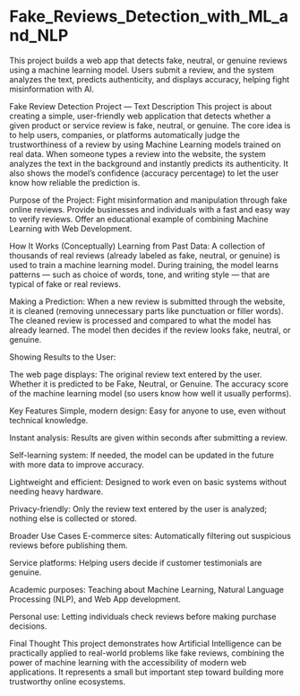 # Fake_Reviews_Detection_with_ML_and_NLP
This project builds a web app that detects fake, neutral, or genuine reviews using a machine learning model. Users submit a review, and the system analyzes the text, predicts authenticity, and displays accuracy, helping fight misinformation with AI.


Fake Review Detection Project — Text Description
This project is about creating a simple, user-friendly web application that detects whether a given product or service review is fake, neutral, or genuine.
The core idea is to help users, companies, or platforms automatically judge the trustworthiness of a review by using Machine Learning models trained on real data.
When someone types a review into the website, the system analyzes the text in the background and instantly predicts its authenticity. It also shows the model’s confidence (accuracy percentage) to let the user know how reliable the prediction is.


Purpose of the Project:
Fight misinformation and manipulation through fake online reviews.
Provide businesses and individuals with a fast and easy way to verify reviews.
Offer an educational example of combining Machine Learning with Web Development.


How It Works (Conceptually)
Learning from Past Data:
A collection of thousands of real reviews (already labeled as fake, neutral, or genuine) is used to train a machine learning model.
During training, the model learns patterns — such as choice of words, tone, and writing style — that are typical of fake or real reviews.


Making a Prediction:
When a new review is submitted through the website, it is cleaned (removing unnecessary parts like punctuation or filler words).
The cleaned review is processed and compared to what the model has already learned.
The model then decides if the review looks fake, neutral, or genuine.


Showing Results to the User:

The web page displays:
The original review text entered by the user.
Whether it is predicted to be Fake, Neutral, or Genuine.
The accuracy score of the machine learning model (so users know how well it usually performs).


Key Features
Simple, modern design: Easy for anyone to use, even without technical knowledge.


Instant analysis: Results are given within seconds after submitting a review.


Self-learning system: If needed, the model can be updated in the future with more data to improve accuracy.


Lightweight and efficient: Designed to work even on basic systems without needing heavy hardware.


Privacy-friendly: Only the review text entered by the user is analyzed; nothing else is collected or stored.


Broader Use Cases
E-commerce sites: Automatically filtering out suspicious reviews before publishing them.


Service platforms: Helping users decide if customer testimonials are genuine.


Academic purposes: Teaching about Machine Learning, Natural Language Processing (NLP), and Web App development.


Personal use: Letting individuals check reviews before making purchase decisions.


Final Thought
This project demonstrates how Artificial Intelligence can be practically applied to real-world problems like fake reviews, combining the power of machine learning with the accessibility of modern web applications. It represents a small but important step toward building more trustworthy online ecosystems.
